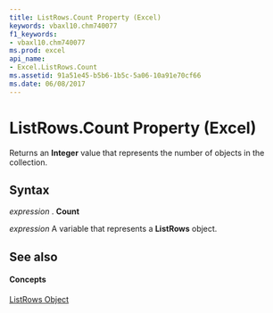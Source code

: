 ```yaml
---
title: ListRows.Count Property (Excel)
keywords: vbaxl10.chm740077
f1_keywords:
- vbaxl10.chm740077
ms.prod: excel
api_name:
- Excel.ListRows.Count
ms.assetid: 91a51e45-b5b6-1b5c-5a06-10a91e70cf66
ms.date: 06/08/2017
---
```



# ListRows.Count Property (Excel)

Returns an  **Integer** value that represents the number of objects in the collection.


## Syntax

 _expression_ . **Count**

 _expression_ A variable that represents a **ListRows** object.


## See also


#### Concepts


[ListRows Object](Excel.ListRows.md)

